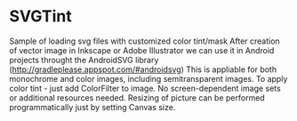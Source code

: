 # SVGTint
Sample of loading svg files with customized color tint/mask
After creation of vector image in Inkscape or Adobe Illustrator we can use it in Android projects throught the AndroidSVG library (http://gradleplease.appspot.com/#androidsvg)
This is appliable for both monochrome and color images, including semitransparent images.
To apply color tint - just add ColorFilter to image.
No screen-dependent image sets or additional resources needed. Resizing of picture can be performed programmatically just by setting Canvas size.
